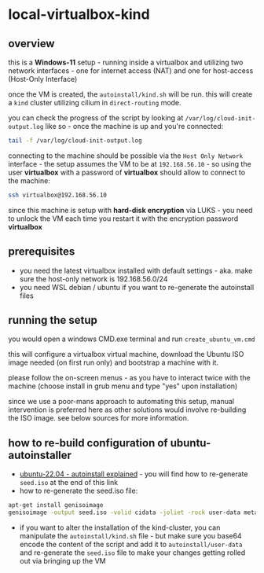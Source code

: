 # local-virtualbox-kind

## overview
this is a **Windows-11** setup - running inside a virtualbox and utilizing two network interfaces - one for internet access (NAT) and one for host-access (Host-Only Interface)

once the VM is created, the `autoinstall/kind.sh` will be run. this will create a `kind` cluster utilizing cilium in `direct-routing` mode.

you can check the progress of the script by looking at `/var/log/cloud-init-output.log` like so - once the machine is up and you're connected:

```bash
tail -f /var/log/cloud-init-output.log
```

connecting to the machine should be possible via the `Host Only Network` interface - the setup assumes the VM to be at `192.168.56.10` - so using the user **virtualbox** with a password of **virtualbox** should allow to connect to the machine:

```bash
ssh virtualbox@192.168.56.10
```

since this machine is setup with **hard-disk encryption** via LUKS - you need to unlock the VM each time you restart it with the encryption password **virtualbox**

## prerequisites

* you need the latest virtualbox installed with default settings - aka. make sure the host-only network is 192.168.56.0/24
* you need WSL debian / ubuntu if you want to re-generate the autoinstall files

## running the setup

you would open a windows CMD.exe terminal and run `create_ubuntu_vm.cmd`

this will configure a virtualbox virtual machine, download the Ubuntu ISO image needed (on first run only) and bootstrap a machine with it.

please follow the on-screen menus - as you have to interact twice with the machine (choose install in grub menu and type "yes" upon installation)

since we use a poor-mans approach to automating this setup, manual intervention is preferred here as other solutions would involve re-building the ISO image. see below sources for more information.

## how to re-build configuration of ubuntu-autoinstaller
* [ubuntu-22.04 - autoinstall explained](https://www.jimangel.io/posts/automate-ubuntu-22-04-lts-bare-metal/) - you will find how to re-generate `seed.iso` at the end of this link
* how to re-generate the seed.iso file:

```bash
apt-get install genisoimage
genisoimage -output seed.iso -volid cidata -joliet -rock user-data meta-data
```

* if you want to alter the installation of the kind-cluster, you can manipulate the `autoinstall/kind.sh` file - but make sure you base64 encode the content of the script and add it to `autoinstall/user-data` and re-generate the `seed.iso` file to make your changes getting rolled out via bringing up the VM
